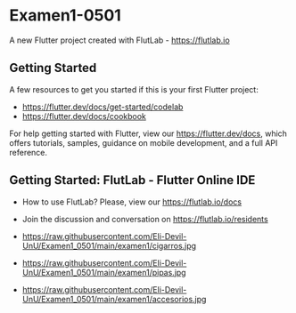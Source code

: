 # Examen1-0501

A new Flutter project created with FlutLab - https://flutlab.io

## Getting Started

A few resources to get you started if this is your first Flutter project:

- https://flutter.dev/docs/get-started/codelab
- https://flutter.dev/docs/cookbook

For help getting started with Flutter, view our
https://flutter.dev/docs, which offers tutorials,
samples, guidance on mobile development, and a full API reference.

## Getting Started: FlutLab - Flutter Online IDE

- How to use FlutLab? Please, view our https://flutlab.io/docs
- Join the discussion and conversation on https://flutlab.io/residents

- https://raw.githubusercontent.com/Eli-Devil-UnU/Examen1_0501/main/examen1/cigarros.jpg
- https://raw.githubusercontent.com/Eli-Devil-UnU/Examen1_0501/main/examen1/pipas.jpg
- https://raw.githubusercontent.com/Eli-Devil-UnU/Examen1_0501/main/examen1/accesorios.jpg
